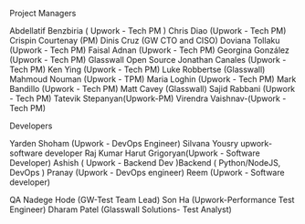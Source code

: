 
Project Managers

 Abdellatif Benzbiria ( Upwork - Tech PM )
 Chris Diao (Upwork - Tech PM)
 Crispin Courtenay (PM) 
 Dinis Cruz (GW CTO and CISO)
 Doviana Tollaku (Upwork - Tech PM) 
 Faisal Adnan (Upwork - Tech PM) 
 Georgina González (Upwork - Tech PM) 
 Glasswall Open Source
 Jonathan Canales (Upwork - Tech PM)
 Ken Ying (Upwork - Tech PM)
 Luke Robbertse (Glasswall)
 Mahmoud Nouman (Upwork - TPM) 
 Maria Loghin (Upwork - Tech PM) 
 Mark Bandillo (Upwork - Tech PM) 
 Matt Cavey (Glasswall)
 Sajid Rabbani (Upwork - Tech PM) 
 Tatevik Stepanyan(Upwork-PM) 
 Virendra Vaishnav-(Upwork - Tech PM) 


Developers

 Yarden Shoham (Upwork - DevOps Engineer) 
 Silvana Yousry upwork-software developer
 Raj Kumar
 Harut Grigoryan(Upwork - Software Developer)
 Ashish ( Upwork - Backend Dev )Backend ( Python/NodeJS, DevOps )
 Pranay (Upwork - DevOps engineer)
 Reem (Upwork - Software developer) 


QA
 Nadege Hode (GW-Test Team Lead)
 Son Ha (Upwork-Performance Test Engineer)
 Dharam Patel (Glasswall Solutions- Test Analyst)

